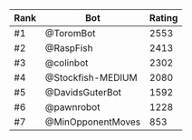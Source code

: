 Rank|Bot|Rating
---|---|---
#1|@ToromBot|2553
#2|@RaspFish|2413
#3|@colinbot|2302
#4|@Stockfish-MEDIUM|2080
#5|@DavidsGuterBot|1592
#6|@pawnrobot|1228
#7|@MinOpponentMoves|853
